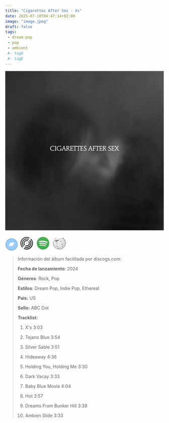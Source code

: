 ```yaml
---
title: "Cigarettes After Sex - Xs"
date: 2025-07-10T04:47:14+02:00
image: "image.jpeg"
draft: false
tags:
 - dream-pop
 - pop
 - ambient
 #- tagD
 #- tagE
---
```

![cover](image.jpeg (Cigarettes After Sex - Xs))
 
[![bandcamp](../links/svg/bandcamp.png (bandcamp))](https://bandcamp.com/search?q=Cigarettes-After-Sex%20Xs)
[![discogs](../links/svg/discogs.png (discogs))](https://www.discogs.com/master/3539875)
[![spotify](../links/svg/spotify.png (spotify))](https://open.spotify.com/album/2nVPmbiBiR3CrAqDnw1inZ)
[![wikipedia](../links/svg/wikipedia.png (wikipedia))](https://en.wikipedia.org/wiki/X%27s)
 
<!-- [![lastfm](../links/svg/lastfm.png (lastfm))]() -->
<!-- [![musicbrainz](../links/svg/musicbrainz.png (musicbrainz))]() -->
<!-- [![youtube](../links/svg/youtube.png (youtube))]() -->
 
> Información del álbum facilitada por discogs.com:
> 
> **Fecha de lanzamiento**: 2024
> 
> **Géneros**: Rock, Pop
> 
> **Estilos**: Dream Pop, Indie Pop, Ethereal
> 
> **Pais:** US
> 
> **Sello:** ABC Dot
> 
> 
> 
> **Tracklist:**
> 
>   1. X's    3:03
> 
>   2. Tejano Blue    3:54
> 
>   3. Silver Sable    3:51
> 
>   4. Hideaway     4:36
> 
>   5. Holding You, Holding Me    3:30
> 
>   6. Dark Vacay    3:33
> 
>   7. Baby Blue Movie    4:04
> 
>   8. Hot     3:57
> 
>   9. Dreams From Bunker Hill     3:39
> 
>   10. Ambien Slide    3:33
> 
